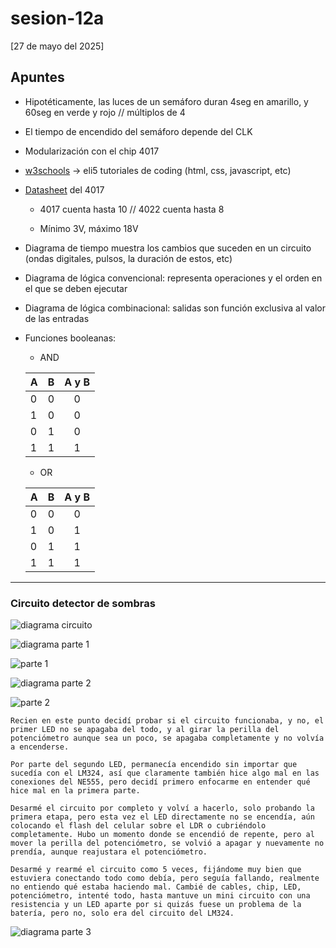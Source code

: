 # sesion-12a

[27 de mayo del 2025]

## Apuntes

- Hipotéticamente, las luces de un semáforo duran 4seg en amarillo, y 60seg en verde y rojo // múltiplos de 4

- El tiempo de encendido del semáforo depende del CLK

- Modularización con el chip 4017

- [w3schools](https://www.w3schools.com/) &rarr; eli5 tutoriales de coding (html, css, javascript, etc)

- [Datasheet](https://www.ti.com/lit/ds/symlink/cd4017b-mil.pdf?ts=1749183819738) del 4017

    - 4017 cuenta hasta 10 // 4022 cuenta hasta 8

    - Mínimo 3V, máximo 18V

- Diagrama de tiempo muestra los cambios que suceden en un circuito (ondas digitales, pulsos, la duración de estos, etc)

- Diagrama de lógica convencional: representa operaciones y el orden en el que se deben ejecutar

- Diagrama de lógica combinacional: salidas son función exclusiva al valor de las entradas

- Funciones booleanas:

    - AND

    |A|B|A y B|
    |--|--|:--:|
    |0|0|0|
    |1|0|0|
    |0|1|0|
    |1|1|1|
    
    - OR

    |A|B|A y B|
    |--|--|:--:|
    |0|0|0|
    |1|0|1|
    |0|1|1|
    |1|1|1|

***

### Circuito detector de sombras

![diagrama circuito](./archivos/detectordesombras.png)

![diagrama parte 1](./archivos/dss_pt1.png)

![parte 1](./archivos/circuito_pt1.png)

![diagrama parte 2](./archivos/dss_pt2.png)

![parte 2](./archivos/circuito_pt2.png)

    Recien en este punto decidí probar si el circuito funcionaba, y no, el primer LED no se apagaba del todo, y al girar la perilla del potenciómetro aunque sea un poco, se apagaba completamente y no volvía a encenderse.

    Por parte del segundo LED, permanecía encendido sin importar que sucedía con el LM324, así que claramente también hice algo mal en las conexiones del NE555, pero decidí primero enfocarme en entender qué hice mal en la primera parte.

    Desarmé el circuito por completo y volví a hacerlo, solo probando la primera etapa, pero esta vez el LED directamente no se encendía, aún colocando el flash del celular sobre el LDR o cubriéndolo completamente. Hubo un momento donde se encendió de repente, pero al mover la perilla del potenciómetro, se volvió a apagar y nuevamente no prendía, aunque reajustara el potenciómetro.

    Desarmé y rearmé el circuito como 5 veces, fijándome muy bien que estuviera conectando todo como debía, pero seguía fallando, realmente no entiendo qué estaba haciendo mal. Cambié de cables, chip, LED, potenciómetro, intenté todo, hasta mantuve un mini circuito con una resistencia y un LED aparte por si quizás fuese un problema de la batería, pero no, solo era del circuito del LM324.

![diagrama parte 3](./archivos/dss_pt3.png)
